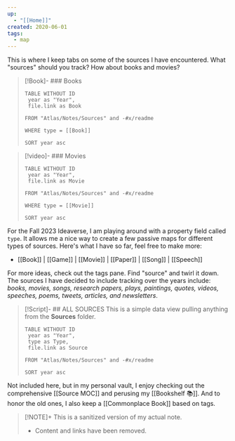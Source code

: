 ```yaml
---
up:
  - "[[Home]]"
created: 2020-06-01
tags:
  - map
---
```

This is where I keep tabs on some of the sources I have encountered. 
What "sources" should you track? 
How about books and movies?

> [!Book]- ### Books
> ```dataview
> TABLE WITHOUT ID
>  year as "Year",
>  file.link as Book
>  
> FROM "Atlas/Notes/Sources" and -#x/readme
> 
> WHERE type = [[Book]]
> 
> SORT year asc
> ```

> [!video]- ### Movies
> ```dataview
> TABLE WITHOUT ID
>  year as "Year",
>  file.link as Movie
>  
> FROM "Atlas/Notes/Sources" and -#x/readme
> 
> WHERE type = [[Movie]]
> 
> SORT year asc
> ```

For the Fall 2023 Ideaverse, I am playing around with a property field called `type`. It allows me a nice way to create a few passive maps for different types of sources. Here's what I have so far, feel free to make more:

- [[Book]] | [[Game]] | [[Movie]] | [[Paper]] | [[Song]] | [[Speech]]

For more ideas, check out the tags pane. Find "source" and twirl it down. The sources I have decided to include tracking over the years include: *books, movies, songs, research papers, plays, paintings, quotes, videos, speeches, poems, tweets, articles, and newsletters*. 

> [!Script]- ## ALL SOURCES
> This is a simple data view pulling anything from the **Sources** folder.
> 
> ```dataview
> TABLE WITHOUT ID
>  year as "Year",
>  type as Type,
>  file.link as Source
>  
> FROM "Atlas/Notes/Sources" and -#x/readme 
> 
> SORT year asc
> ```

Not included here, but in my personal vault, I enjoy checking out the comprehensive [[Source MOC]] and perusing my [[Bookshelf 📚]]. And to honor the old ones, I also keep a [[Commonplace Book]] based on tags.

> [!NOTE]+ This is a sanitized version of my actual note. 
> - Content and links have been removed.








